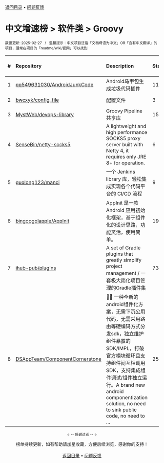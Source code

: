 <a href="https://gitee.com/GrowingGit/GitHub-Chinese-Top-Charts#github中文排行榜">返回目录</a> • <a href="/content/docs/feedback.md">问题反馈</a>

# 中文增速榜 > 软件类 > Groovy
<sub>数据更新: 2025-02-27&nbsp;&nbsp;&nbsp;/&nbsp;&nbsp;&nbsp;温馨提示：中文项目泛指「文档母语为中文」OR「含有中文翻译」的项目，通常在项目的「readme/wiki/官网」可以找到</sub>

|#|Repository|Description|Stars|Average daily growth|Updated|
|:-|:-|:-|:-|:-|:-|
|1|[qq549631030/AndroidJunkCode](https://github.com/qq549631030/AndroidJunkCode)|Android马甲包生成垃圾代码插件|1144|1|2024-09-30|
|2|[bwcxyk/config_file](https://github.com/bwcxyk/config_file)|配置文件|3|0|2025-01-06|
|3|[MystWeb/devops-library](https://github.com/MystWeb/devops-library)|Groovy Pipeline 共享库|15|0|2025-02-11|
|4|[SenseBin/netty-socks5](https://github.com/SenseBin/netty-socks5)|A lightweight and high performance SOCKS5 proxy server built with Netty 4, it requires only JRE 8+ for operation. |6|0|2024-11-29|
|5|[guolong123/manci](https://github.com/guolong123/manci)|一个 Jenkins library 库，轻松集成实现各个代码平台的 CI/CD 流程|9|0|2024-12-20|
|6|[bingoogolapple/AppInit](https://github.com/bingoogolapple/AppInit)|AppInit 是一款 Android 应用初始化框架，基于组件化的设计思路，功能灵活，使用简单。|192|0|2024-12-10|
|7|[ihub-pub/plugins](https://github.com/ihub-pub/plugins)|A set of Gradle plugins that greatly simplify project management / 一套极大简化项目管理的Gradle插件集|732|0|2025-02-24|
|8|[DSAppTeam/ComponentCornerstone](https://github.com/DSAppTeam/ComponentCornerstone)|:ant::ant:   一种全新的android组件化方案，无需下沉公用代码，无需采用路由等硬编码方式分发sdk，独立维护组件暴露的SDK/IMPL，打破官方模块循环且支持组件间互相调用SDK，支持集成组件调试/组件独立运行。A brand new android componentization solution, no need to sink public code, no need to ...|253|0|2024-10-18|

<div align="center">
    <p><sub>↓ -- 感谢读者 -- ↓</sub></p>
    榜单持续更新，如有帮助请加星收藏，方便后续浏览，感谢你的支持！
</div>

<br/>

<div align="center"><a href="https://gitee.com/GrowingGit/GitHub-Chinese-Top-Charts#github中文排行榜">返回目录</a> • <a href="/content/docs/feedback.md">问题反馈</a></div>
